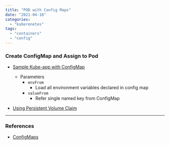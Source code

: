 ```yaml
---
title: "POD with Config Maps"
date: "2021-04-18"
categories: 
  - "kuberenetes"
tags: 
  - "containers"
  - "config"
---
```


### Create ConfigMap and Assign to Pod
- [Sample Kube-app with ConfigMap](https://github.com/guptanikx/learn-kube/blob/main/config-map.yml)
  - Parameters
      - `envFrom`
          - Load all environment variables declared in config map
      - `valueFrom`
          - Refer single named key from ConfigMap

- [Using Persistent Volume Claim](https://github.com/guptanikx/learn-kube/blob/main/pvc-config-map.yml)

---

### References
- [ConfigMaps](https://kubernetes.io/docs/tasks/configmap-secret/)
